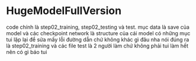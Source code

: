 # HugeModelFullVersion
code chính là step02_training, step02_testing và test.
mục data là save của model và các checkpoint
network là structure của cái model
có những mục tui lặp lại để sửa mấy lỗi đường dẫn chứ không khác gì đâu nha
nói đúng ra là step02_training và các file test là 2 người làm chứ không phải tui làm hết nên có gì báo tui
